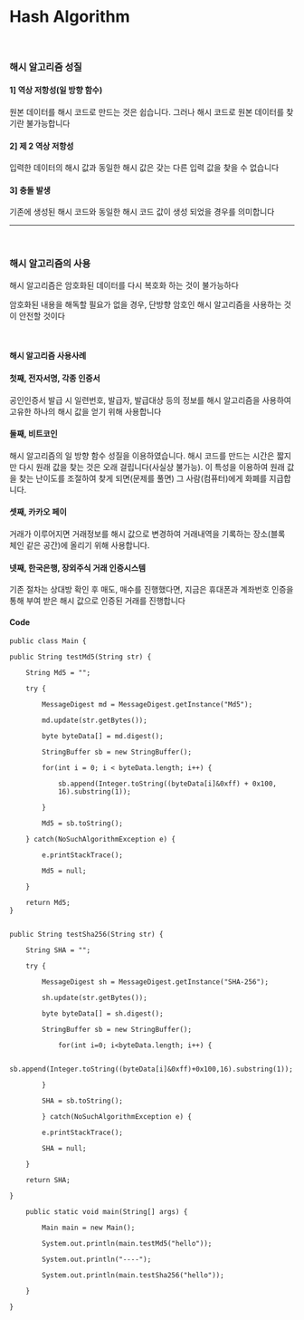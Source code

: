 
# Hash Algorithm


<br>
<h3>해시 알고리즘 성질</h3>

<h4>1] 역상 저항성(일 방향 함수)</h4>
원본 데이터를 해시 코드로 만드는 것은 쉽습니다. 그러나 해시 코드로 원본 데이터를 찾기란 불가능합니다

<h4>2] 제 2 역상 저항성</h4>
입력한 데이터의 해시 값과 동일한 해시 값은 갖는 다른 입력 값을 찾을 수 없습니다

<h4>3] 충돌 발생</h4>
기존에 생성된 해시 코드와 동일한 해시 코드 값이 생성 되었을 경우를 의미합니다

---
<br>
<h3>해시 알고리즘의 사용</h3>
해시 알고리즘은 암호화된 데이터를 다시 복호화 하는 것이 불가능하다<br>

암호화된 내용을 해독할 필요가 없을 경우, 단방향 암호인 해시 알고리즘을 사용하는 것이 안전할 것이다<br>

<br>
<h4>해시 알고리즘 사용사례</h4>


<h4>첫째, 전자서명, 각종 인증서</h4>
공인인증서 발급 시 일련번호, 발급자, 발급대상 등의 정보를 해시 알고리즘을 사용하여 고유한 하나의 해시 값을 얻기 위해 사용합니다

<h4>둘째, 비트코인</h4>
해시 알고리즘의 일 방향 함수 성질을 이용하였습니다. 해시 코드를 만드는 시간은 짧지만 다시 원래 값을 찾는 것은 오래 걸립니다(사실상 불가능). 이 특성을 이용하여 원래 값을 찾는 난이도를 조절하여 찾게 되면(문제를 풀면) 그 사람(컴퓨터)에게 화폐를 지급합니다.

<h4>셋째, 카카오 페이</h4>
거래가 이루어지면 거래정보를 해시 값으로 변경하여 거래내역을 기록하는 장소(블록 체인 같은 공간)에 올리기 위해 사용합니다.

<h4>넷째, 한국은행, 장외주식 거래 인증시스템</h4>
기존 절차는 상대방 확인 후 매도, 매수를 진행했다면, 지금은 휴대폰과 계좌번호 인증을 통해 부여 받은 해시 값으로  인증된 거래를 진행합니다


<br>
<h4>Code</h4>

``` 
public class Main {

public String testMd5(String str) {
    
    String Md5 = "";
    
    try {
    
        MessageDigest md = MessageDigest.getInstance("Md5");

	    md.update(str.getBytes());
	        
	    byte byteData[] = md.digest();

	    StringBuffer sb = new StringBuffer();

        for(int i = 0; i < byteData.length; i++) {

            sb.append(Integer.toString((byteData[i]&0xff) + 0x100,
            16).substring(1));

        }

        Md5 = sb.toString();

    } catch(NoSuchAlgorithmException e) {

        e.printStackTrace();

        Md5 = null;

    }

    return Md5;
}
```

```

public String testSha256(String str) {

    String SHA = "";

    try {

        MessageDigest sh = MessageDigest.getInstance("SHA-256");

        sh.update(str.getBytes());

        byte byteData[] = sh.digest();

        StringBuffer sb = new StringBuffer();

            for(int i=0; i<byteData.length; i++) {	

                   sb.append(Integer.toString((byteData[i]&0xff)+0x100,16).substring(1));
	    
	    }
    
	    SHA = sb.toString();

	    } catch(NoSuchAlgorithmException e) {

	    e.printStackTrace();

	    SHA = null;
    
    }

	return SHA;

}
```

```
	public static void main(String[] args) {

		Main main = new Main();

		System.out.println(main.testMd5("hello"));

		System.out.println("----");

		System.out.println(main.testSha256("hello"));

	}

} 
```

